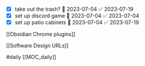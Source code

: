 - [x] take out the trash? 📅 2023-07-04 ✅ 2023-07-19
- [x] set up discord game 📅 2023-07-04 ✅ 2023-07-04
- [x] set up patio cabinets 📅 2023-07-04 ✅ 2023-07-19

[[Obsidian Chrome plugins]]

[[Software Design URLs]]

#daily 
[[MOC_daily]]